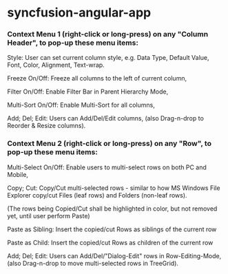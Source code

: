 # syncfusion-angular-app




### Context Menu 1 (right-click or long-press) on any "Column Header", to pop-up these menu items:

Style: User can set current column style, e.g. Data Type, Default Value, Font, Color, Alignment, Text-wrap.

Freeze On/Off: Freeze all columns to the left of current column,

Filter On/Off: Enable Filter Bar in Parent Hierarchy Mode,

Multi-Sort On/Off: Enable Multi-Sort for all columns,

Add; Del; Edit: Users can Add/Del/Edit columns, (also Drag-n-drop to Reorder & Resize columns).


### Context Menu 2 (right-click or long-press) on any "Row", to pop-up these menu items:

Multi-Select On/Off: Enable users to multi-select rows on both PC and Mobile,

Copy; Cut: Copy/Cut multi-selected rows - similar to how MS Windows File Explorer copy/cut Files (leaf rows) and Folders (non-leaf rows).

(The rows being Copied/Cut shall be highlighted in color, but not removed yet, until user perform Paste)

Paste as Sibling: Insert the copied/cut Rows as siblings of the current row

Paste as Child: Insert the copied/cut Rows as children of the current row

Add; Del; Edit: Users can Add/Del/"Dialog-Edit" rows in Row-Editing-Mode, (also Drag-n-drop to move multi-selected rows in TreeGrid).


